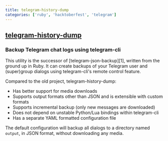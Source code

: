 ```yaml
---
title: telegram-history-dump
categories: ['ruby', 'hacktoberfest', 'telegram']
---
```

## [telegram-history-dump](https://github.com/tvdstaaij/telegram-history-dump)

### Backup Telegram chat logs using telegram-cli


This utility is the successor of [telegram-json-backup][1], written from the
ground up in Ruby. It can create backups of your Telegram user and (super)group
dialogs using telegram-cli's remote control feature.
 
Compared to the old project, telegram-history-dump:

* Has better support for media downloads
* Supports output formats other than JSON and is extensible with custom formats
* Supports incremental backup (only new messages are downloaded)
* Does not depend on unstable Python/Lua bindings within telegram-cli
* Has a separate YAML formatted configuration file

The default configuration will backup all dialogs to a directory named `output`,
in JSON format, without downloading any media.
